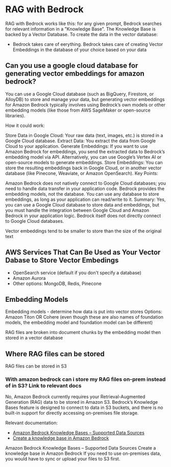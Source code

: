 # RAG with Bedrock
RAG with Bedrock works like this: for any given prompt, Bedrock searches for relevant information in a "Knowledge Base". The Knowledge Base is backed by a Vector Database. To create the data in the vector database:
  - Bedrock takes care of eerything. Bedrock takes care of creating Vector Embeddings in the database of your choice based on your data
## Can you use a google cloud database for generating vector embeddings for amazon bedrock?
You can use a Google Cloud database (such as BigQuery, Firestore, or AlloyDB) to store and manage your data, but generating vector embeddings for Amazon Bedrock typically involves using Bedrock’s own models or other embedding models (like those from AWS SageMaker or open-source libraries).

How it could work:

Store Data in Google Cloud: Your raw data (text, images, etc.) is stored in a Google Cloud database.
Extract Data: You extract the data from Google Cloud to your application.
Generate Embeddings:
If you want to use Amazon Bedrock for embeddings, you send the extracted data to Bedrock’s embedding model via API.
Alternatively, you can use Google’s Vertex AI or open-source models to generate embeddings.
Store Embeddings: You can store the resulting embeddings back in Google Cloud, or in another vector database (like Pinecone, Weaviate, or Amazon OpenSearch).
Key Points:

Amazon Bedrock does not natively connect to Google Cloud databases; you need to handle data transfer in your application code.
Bedrock provides the embedding models, not the database.
You can use any database to store embeddings, as long as your application can read/write to it.
Summary:
Yes, you can use a Google Cloud database to store data and embeddings, but you must handle the integration between Google Cloud and Amazon Bedrock in your application logic. Bedrock itself does not directly connect to Google Cloud databases.

Vector embeddings tend to be smaller to store than the size of the original text
## AWS Services That Can Be Used as Your Vector Dabase to Store Vector Embedings
- OpenSearch service (default if you don't specify a database)
- Amazon Aurora
- Other options: MongoDB, Redis, Pinecone
## Embedding Models
Embedding models - determine how data is put into vector stores
Options: Amazon Titon OR Cohere (even though these are also names of foundation models, the embedding model and foundation model can be different)

RAG files are broken into document chunks by the embedding model then stored in a vector database 
## Where RAG files can be stored
RAG files can be stored in S3

### With amazon bedrock can i store my RAG files on-prem instead of in S3? Link to relevant docs
No, Amazon Bedrock currently requires your Retrieval-Augmented Generation (RAG) data to be stored in Amazon S3. Bedrock’s Knowledge Bases feature is designed to connect to data in S3 buckets, and there is no built-in support for directly accessing on-premises file storage.

Relevant documentation:
- [Amazon Bedrock Knowledge Bases – Supported Data Sources](https://docs.aws.amazon.com/bedrock/latest/userguide/knowledge-base-data-source.html)
- [Create a knowledge base in Amazon Bedrock](https://docs.aws.amazon.com/bedrock/latest/userguide/knowledge-base-create.html)

Amazon Bedrock Knowledge Bases – Supported Data Sources
Create a knowledge base in Amazon Bedrock
If you need to use on-premises data, you would have to sync or upload your files to S3 first.